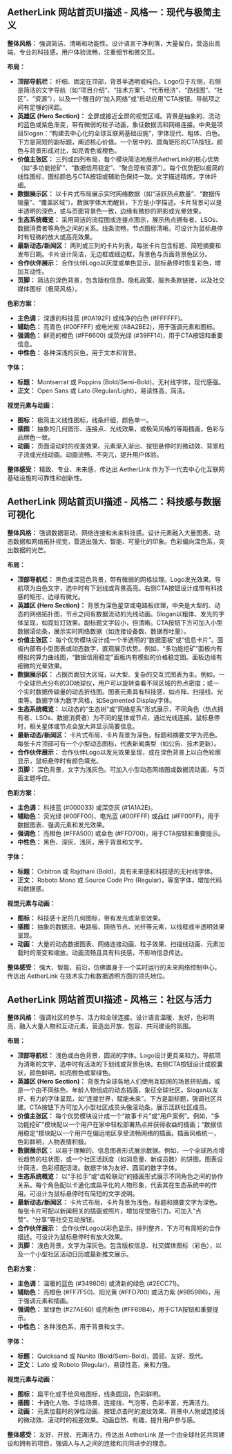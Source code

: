 ## AetherLink 网站首页UI描述 - 风格一：现代与极简主义

**整体风格：** 强调简洁、清晰和功能性。设计语言干净利落，大量留白，营造出高端、专业的科技感。用户体验流畅，注重细节和微交互。

**布局：**
*   **顶部导航栏：** 纤细、固定在顶部，背景半透明或纯白。Logo位于左侧，右侧是简洁的文字导航（如“项目介绍”、“技术方案”、“代币经济”、“路线图”、“社区”、“资源”），以及一个醒目的“加入网络”或“启动应用”CTA按钮。导航项之间有足够的间距。
*   **英雄区 (Hero Section)：** 全屏或接近全屏的视觉区域。背景是抽象的、流动的蓝色或紫色渐变，带有微弱的粒子动画，象征数据流和网络连接。中央是项目Slogan：“构建去中心化的全球互联网基础设施”，字体现代、粗体、白色。下方是简短的副标题，阐述核心价值。一个居中的、圆角矩形的CTA按钮，颜色与背景形成对比，如亮青色或橙色。
*   **价值主张区：** 三列或四列布局，每个模块简洁地展示AetherLink的核心优势（如“多功能挖矿”、“数据信用稳定”、“聚合现有资源”）。每个优势配以极简的线性图标，图标颜色与CTA按钮或辅助色保持一致。文字描述精炼，字体纤细。
*   **数据展示区：** 以卡片式布局展示实时网络数据（如“活跃热点数量”、“数据传输量”、“覆盖区域”）。数据字体大而醒目，下方是小字描述。卡片背景可以是半透明的深色，或与页面背景色一致，边缘有微妙的阴影或光晕效果。
*   **生态系统概览：** 采用简洁的流程图或连接点图示，展示热点拥有者、LSOs、数据消费者等角色之间的关系。线条流畅，节点图标清晰。可设计为鼠标悬停时有轻微的放大或高亮效果。
*   **最新动态/新闻区：** 两列或三列的卡片列表，每张卡片包含标题、简短摘要和发布日期。卡片设计简洁，无边框或细边框，背景色与页面背景色区分。
*   **合作伙伴展示：** 合作伙伴Logo以灰度或单色显示，鼠标悬停时恢复彩色，增加互动性。
*   **页脚：** 简洁的深色背景，包含版权信息、隐私政策、服务条款链接，以及社交媒体图标（极简风格）。

**色彩方案：**
*   **主色调：** 深邃的科技蓝 (#0A192F) 或纯净的白色 (#FFFFFF)。
*   **辅助色：** 亮青色 (#00FFFF) 或电光紫 (#8A2BE2)，用于强调元素和图标。
*   **强调色：** 鲜亮的橙色 (#FF6600) 或荧光绿 (#39FF14)，用于CTA按钮和重要信息。
*   **中性色：** 各种深浅的灰色，用于文本和背景。

**字体：**
*   **标题：** Montserrat 或 Poppins (Bold/Semi-Bold)，无衬线字体，现代感强。
*   **正文：** Open Sans 或 Lato (Regular/Light)，易读性高，简洁。

**视觉元素与动画：**
*   **图标：** 极简主义线性图标，线条纤细，颜色单一。
*   **插图：** 抽象的几何图形、连接点、光线效果，或极简风格的等距插画，色彩与品牌色一致。
*   **动画：** 页面滚动时的视差效果、元素渐入渐出、按钮悬停时的微动效、背景粒子流或光线动画。动画流畅、不突兀，提升用户体验。

**整体感受：** 精致、专业、未来感，传达出 AetherLink 作为下一代去中心化互联网基础设施的可靠性和创新性。




## AetherLink 网站首页UI描述 - 风格二：科技感与数据可视化

**整体风格：** 强调数据驱动、网络连接和未来科技感。设计元素融入大量图表、动态数据和网络拓扑视觉，营造出强大、智能、可量化的印象。色彩偏向深色系，突出数据的光芒。

**布局：**
*   **顶部导航栏：** 黑色或深蓝色背景，带有微弱的网格纹理。Logo发光效果。导航项为白色文字，选中时有下划线或背景高亮。右侧CTA按钮设计成带有科技感的矩形，边缘有微光。
*   **英雄区 (Hero Section)：** 背景为深色星空或电路板纹理，中央是大型的、动态的网络拓扑图，节点之间有数据流动的光线动画。Slogan以粗体、发光的字体呈现，如霓虹灯效果。副标题文字较小，但清晰。CTA按钮下方可加入小型数据滚动条，展示实时网络数据（如连接设备数、数据吞吐量）。
*   **价值主张区：** 每个优势模块设计成一个半透明的“数据面板”或“信息卡片”。面板内部有小型图表或动态数字，直观展示优势。例如，“多功能挖矿”面板内有模拟的算力曲线图，“数据信用稳定”面板内有模拟的价格稳定图。面板边缘有细微的光晕效果。
*   **数据展示区：** 占据页面较大区域，以大型、复杂的交互式图表为主。例如，一个全球热点分布的3D地球仪，用户可以旋转查看不同区域的热点密度；或一个实时数据传输量的动态折线图。图表元素具有科技感，如点阵、扫描线、光束等。数据字体为数字风格，如Segmented Display字体。
*   **生态系统概览：** 以动态的“生态树”或“网络星系”形式展示，不同角色（热点拥有者、LSOs、数据消费者）为不同的星体或节点，通过光线连接。鼠标悬停时，相关星体或节点会放大并显示简要信息。
*   **最新动态/新闻区：** 卡片式布局，卡片背景为深色，标题和摘要文字为亮色。每张卡片顶部可有一个小型动态图标，代表新闻类型（如公告、技术更新）。
*   **合作伙伴展示：** 合作伙伴Logo以发光效果呈现，或在深色背景上以白色轮廓显示，鼠标悬停时有颜色填充。
*   **页脚：** 深色背景，文字为浅灰色。可加入小型动态网络图或数据流动画，与页面主题呼应。

**色彩方案：**
*   **主色调：** 科技蓝 (#000033) 或深空灰 (#1A1A2E)。
*   **辅助色：** 荧光绿 (#00FF00)、电光蓝 (#00FFFF) 或品红 (#FF00FF)，用于数据图表、强调元素和发光效果。
*   **强调色：** 亮橙色 (#FFA500) 或金色 (#FFD700)，用于CTA按钮和重要提示。
*   **中性色：** 黑色、深灰、浅灰，用于背景和文字。

**字体：**
*   **标题：** Orbitron 或 Rajdhani (Bold)，具有未来感和科技感的无衬线字体。
*   **正文：** Roboto Mono 或 Source Code Pro (Regular)，等宽字体，增加代码和数据感。

**视觉元素与动画：**
*   **图标：** 科技感十足的几何图标，带有发光或渐变效果。
*   **插图：** 抽象的数据流、电路板、网络节点、光纤等元素，以线框或半透明效果呈现。
*   **动画：** 大量的动态数据图表、网络连接动画、粒子效果、扫描线动画、元素加载时的渐变和缩放。动画流畅且具有科技感，不影响信息传达。

**整体感受：** 强大、智能、前沿，仿佛置身于一个实时运行的未来网络控制中心，传达出 AetherLink 在技术实力和数据透明方面的领先地位。




## AetherLink 网站首页UI描述 - 风格三：社区与活力

**整体风格：** 强调社区的参与、活力和全球连接。设计语言温暖、友好，色彩明亮，融入大量人物和互动元素，营造出开放、包容、共同建设的氛围。

**布局：**
*   **顶部导航栏：** 浅色或白色背景，圆润的字体。Logo设计更具亲和力。导航项为清晰的文字，选中时有活泼的下划线或背景色块。右侧CTA按钮设计成胶囊状，颜色鲜明，如亮橙色或翠绿色。
*   **英雄区 (Hero Section)：** 背景为全球各地人们使用互联网的场景拼贴画，或是一个由不同肤色、年龄人物组成的动态插画，象征全球社区。Slogan以友好、有力的字体呈现，如“连接世界，赋能未来”。下方是副标题，强调社区共建。CTA按钮下方可加入小型社区成员头像滚动条，展示活跃社区成员。
*   **价值主张区：** 每个优势模块设计成一个“故事卡片”或“用户案例”。例如，“多功能挖矿”模块配以一个用户在家中轻松部署热点并获得收益的插画；“数据信用稳定”模块配以一个用户在偏远地区享受流畅网络的插画。插画风格统一，色彩鲜明，人物表情积极。
*   **数据展示区：** 以易于理解的、信息图表形式展示数据。例如，一个全球热点增长趋势的柱状图，或一个社区活跃度（如消息量、新成员数）的饼图。图表设计简洁，色彩搭配活泼。数据字体为友好、圆润的数字字体。
*   **生态系统概览：** 以“手拉手”或“齿轮联动”的插画形式展示不同角色之间的协作关系。每个角色配以卡通化或扁平化的人物形象，代表其在生态系统中的作用。可设计为鼠标悬停时有简短的文字说明。
*   **最新动态/新闻区：** 卡片式布局，卡片背景为浅色，标题和摘要文字为深色。每张卡片可配以新闻相关的插画或照片，增加视觉吸引力。可加入“点赞”、“分享”等社交互动按钮。
*   **合作伙伴展示：** 合作伙伴Logo以彩色显示，排列整齐，下方可有简短的合作描述。可设计为鼠标悬停时有放大效果。
*   **页脚：** 浅色背景，文字为深灰色。包含版权信息、社交媒体图标（彩色），以及一个小型社区活动日历或最新推文展示。

**色彩方案：**
*   **主色调：** 温暖的蓝色 (#3498DB) 或清新的绿色 (#2ECC71)。
*   **辅助色：** 亮橙色 (#FF7F50)、阳光黄 (#FFD700) 或活力紫 (#9B59B6)，用于强调元素和插画。
*   **强调色：** 翠绿色 (#27AE60) 或亮粉色 (#FF69B4)，用于CTA按钮和重要提示。
*   **中性色：** 各种浅色系，用于背景和文字。

**字体：**
*   **标题：** Quicksand 或 Nunito (Bold/Semi-Bold)，圆润、友好、现代。
*   **正文：** Lato 或 Roboto (Regular)，易读性高，亲和力强。

**视觉元素与动画：**
*   **图标：** 扁平化或手绘风格图标，线条圆润，色彩鲜明。
*   **插图：** 卡通化人物、手绘场景、连接线、气泡等，色彩丰富，充满活力。
*   **动画：** 元素加载时的弹性动画、按钮点击时的波纹效果、背景中人物或连接线的微动效、滚动时的视差效果。动画自然、有趣，提升用户参与感。

**整体感受：** 友好、开放、充满活力，传达出 AetherLink 是一个由全球社区共同建设和拥有的项目，强调人与人之间的连接和共同进步的理念。

